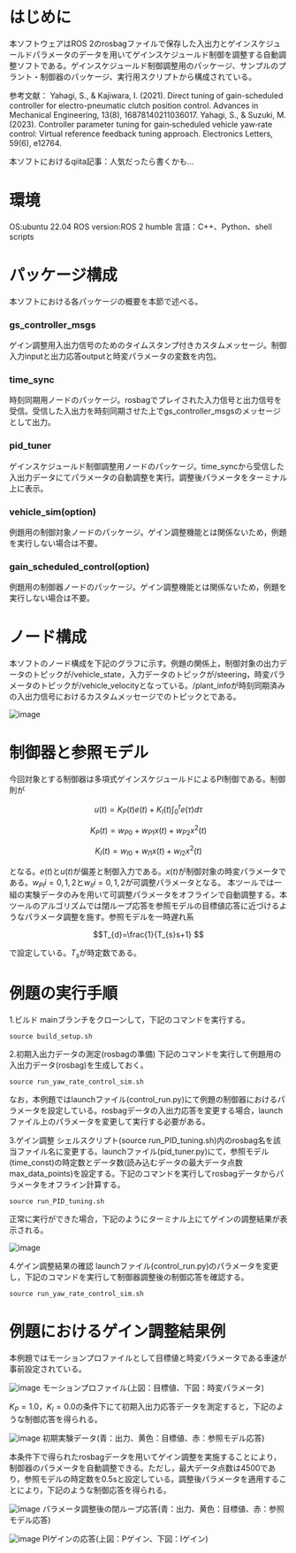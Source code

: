 # はじめに
本ソフトウェアはROS 2のrosbagファイルで保存した入出力とゲインスケジュールドパラメータのデータを用いてゲインスケジュールド制御を調整する自動調整ソフトである。ゲインスケジュールド制御調整用のパッケージ、サンプルのプラント・制御器のパッケージ、実行用スクリプトから構成されている。

参考文献：
Yahagi, S., & Kajiwara, I. (2021). Direct tuning of gain-scheduled controller for electro-pneumatic clutch position control. Advances in Mechanical Engineering, 13(8), 16878140211036017.
Yahagi, S., & Suzuki, M. (2023). Controller parameter tuning for gain‐scheduled vehicle yaw‐rate control: Virtual reference feedback tuning approach. Electronics Letters, 59(6), e12764.

本ソフトにおけるqiita記事：人気だったら書くかも...

# 環境
OS:ubuntu 22.04
ROS version:ROS 2 humble
言語：C++、Python、shell scripts

# パッケージ構成
本ソフトにおける各パッケージの概要を本節で述べる。

### gs_controller_msgs
ゲイン調整用入出力信号のためのタイムスタンプ付きカスタムメッセージ。制御入力inputと出力応答outputと時変パラメータの変数を内包。

### time_sync
時刻同期用ノードのパッケージ。rosbagでプレイされた入力信号と出力信号を受信。受信した入出力を時刻同期させた上でgs_controller_msgsのメッセージとして出力。

### pid_tuner
ゲインスケジュールド制御調整用ノードのパッケージ。time_syncから受信した入出力データにてパラメータの自動調整を実行。調整後パラメータをターミナル上に表示。

### vehicle_sim(option)
例題用の制御対象ノードのパッケージ。ゲイン調整機能とは関係ないため，例題を実行しない場合は不要。

### gain_scheduled_control(option)
例題用の制御器ノードのパッケージ。ゲイン調整機能とは関係ないため，例題を実行しない場合は不要。

# ノード構成
本ソフトのノード構成を下記のグラフに示す。例題の関係上，制御対象の出力データのトピックが/vehicle_state，入力データのトピックが/steering，時変パラメータのトピックが/vehicle_velocityとなっている。/plant_infoが時刻同期済みの入出力信号におけるカスタムメッセージでのトピックとである。

![image](https://github.com/user-attachments/assets/6b14a3c5-8e2d-4122-bc88-93a211587989)

# 制御器と参照モデル
今回対象とする制御器は多項式ゲインスケジュールドによるPI制御である。制御則が
```math
u(t)=K_{P}(t)e(t)+K_{I} (t) \int_{0}^{t} e(\tau)d\tau 
```
```math
K_{P}(t)=w_{P0}+w_{P1}x(t)+w_{P2}x^2(t) 
```
```math
K_{I}(t)=w_{I0}+w_{I1}x(t)+w_{I2}x^2(t) 
```
となる。$`e(t)`$と$`u(t)`$が偏差と制御入力である。$`x(t)`$が制御対象の時変パラメータである。$`w_{Pi}{i=0,1,2}`$と$`w_{Ii}{i=0,1,2}`$が可調整パラメータとなる。 本ツールでは一組の実験データのみを用いて可調整パラメータをオフラインで自動調整する。本ツールのアルゴリズムでは閉ループ応答を参照モデルの目標値応答に近づけるようなパラメータ調整を施す。参照モデルを一時遅れ系
```math
T_{d}=\frac{1}{T_{s}s+1} 
```
で設定している。$`T_{s}`$が時定数である。

# 例題の実行手順
1.ビルド
mainブランチをクローンして，下記のコマンドを実行する。

```
source build_setup.sh
```

2.初期入出力データの測定(rosbagの準備)
下記のコマンドを実行して例題用の入出力データ(rosbag)を生成しておく。

```
source run_yaw_rate_control_sim.sh
```

なお，本例題ではlaunchファイル(control_run.py)にて例題の制御器におけるパラメータを設定している。rosbagデータの入出力応答を変更する場合，launchファイル上のパラメータを変更して実行する必要がある。

3.ゲイン調整
シェルスクリプト(source run_PID_tuning.sh)内のrosbag名を該当ファイル名に変更する。launchファイル(pid_tuner.py)にて，参照モデル(time_const)の時定数とデータ数(読み込むデータの最大データ点数max_data_points)を設定する。下記のコマンドを実行してrosbagデータからパラメータをオフライン計算する。

```
source run_PID_tuning.sh
```

正常に実行ができた場合，下記のようにターミナル上にてゲインの調整結果が表示される。

![image](https://github.com/user-attachments/assets/7bde1a65-d527-40c0-9c18-2d37cb32b7d8)

4.ゲイン調整結果の確認
launchファイル(control_run.py)のパラメータを変更し，下記のコマンドを実行して制御器調整後の制御応答を確認する。

```
source run_yaw_rate_control_sim.sh
```

# 例題におけるゲイン調整結果例
本例題ではモーションプロファイルとして目標値と時変パラメータである車速が事前設定されている。

![image](https://github.com/user-attachments/assets/ca4e1b9f-80c8-457c-964f-137db254e1df)
モーションプロファイル(上図：目標値、下図：時変パラメータ)

$`K_{P}=1.0`$，$`K_{I}=0.0`$の条件下にて初期入出力応答データを測定すると，下記のような制御応答を得られる。

![image](https://github.com/user-attachments/assets/8de47288-b818-4f7b-a34e-4836cc17d6da)
初期実験データ(青：出力、黄色：目標値、赤：参照モデル応答)

本条件下で得られたrosbagデータを用いてゲイン調整を実施することにより，制御器のパラメータを自動調整できる。ただし，最大データ点数は4500であり，参照モデルの時定数を0.5sと設定している。調整後パラメータを適用することにより，下記のような制御応答を得られる。

![image](https://github.com/user-attachments/assets/cb1a5629-6e90-4dbd-9f6c-cc0591ac5272)
パラメータ調整後の閉ループ応答(青：出力、黄色：目標値、赤：参照モデル応答)

![image](https://github.com/user-attachments/assets/fe9a21ee-ada4-4a33-a63e-09ba040ae0e1)
PIゲインの応答(上図：Pゲイン、下図：Iゲイン)